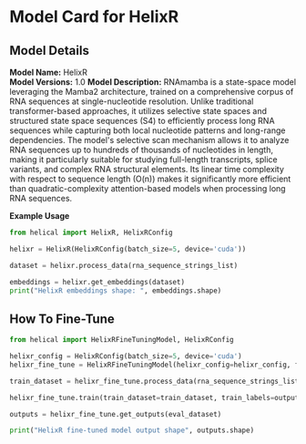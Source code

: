 # Model Card for HelixR

## Model Details

**Model Name:** HelixR  
**Model Versions:** 1.0
**Model Description:** RNAmamba is a state-space model leveraging the Mamba2 architecture, trained on a comprehensive corpus of RNA sequences at single-nucleotide resolution. Unlike traditional transformer-based approaches, it utilizes selective state spaces and structured state space sequences (S4) to efficiently process long RNA sequences while capturing both local nucleotide patterns and long-range dependencies. The model's selective scan mechanism allows it to analyze RNA sequences up to hundreds of thousands of nucleotides in length, making it particularly suitable for studying full-length transcripts, splice variants, and complex RNA structural elements. Its linear time complexity with respect to sequence length (O(n)) makes it significantly more efficient than quadratic-complexity attention-based models when processing long RNA sequences.

**Example Usage**
```python
from helical import HelixR, HelixRConfig

helixr = HelixR(HelixRConfig(batch_size=5, device='cuda'))

dataset = helixr.process_data(rna_sequence_strings_list)

embeddings = helixr.get_embeddings(dataset)
print("HelixR embeddings shape: ", embeddings.shape)
```

## How To Fine-Tune

```python
from helical import HelixRFineTuningModel, HelixRConfig

helixr_config = HelixRConfig(batch_size=5, device='cuda')
helixr_fine_tune = HelixRFineTuningModel(helixr_config=helixr_config, fine_tuning_head='regression', output_size=1)

train_dataset = helixr_fine_tune.process_data(rna_sequence_strings_list)

helixr_fine_tune.train(train_dataset=train_dataset, train_labels=output_labels)

outputs = helixr_fine_tune.get_outputs(eval_dataset)

print("HelixR fine-tuned model output shape", outputs.shape)
```

